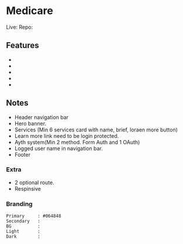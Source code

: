 # Medicare 

Live: 
Repo:

## Features 
- 
- 
- 
- 
- 


## Notes
- Header navigation bar 
- Hero banner.
- Services (Min 6 services card with name, brief, loraen more button)
- Learn more link need to be login protected.
- Ayth system(Min 2 method. Form Auth and 1 OAuth)
- Logged user name in navigation bar.
- Footer
### Extra 
- 2 optional route.
- Respinsive

### Branding 
```
Primary     : #064848
Secondary   : 
BG          : 
Light       :
Dark        :
```